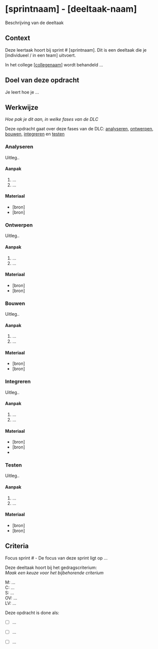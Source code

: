 
# [sprintnaam] - [deeltaak-naam]

Beschrijving van de deeltaak

## Context

Deze leertaak hoort bij sprint # [sprintnaam]. Dit is een deeltaak die je [individueel / in een team] uitvoert.

In het college [[collegenaam](link)] wordt behandeld ... 


## Doel van deze opdracht

Je leert hoe je ... 


## Werkwijze
*Hoe pak je dit aan, in welke fases van de DLC*

Deze opdracht gaat over deze fases van de DLC: [analyseren](#analyseren), [ontwerpen](#ontwerpen), [bouwen](#bouwen), [integreren](#integreren) en [testen](#testen)

### Analyseren
Uitleg..

#### Aanpak

1. ...
2. ...

#### Materiaal 

- [bron]
- [bron]

### Ontwerpen
Uitleg..

#### Aanpak

1. ...
2. ...

#### Materiaal 

- [bron]
- [bron]


### Bouwen
Uitleg..

#### Aanpak

1. ...
2. ...

#### Materiaal 

- [bron]
- [bron]

### Integreren
Uitleg..

#### Aanpak

1. ...
2. ...

#### Materiaal 

- [bron]
- [bron]
- 
### Testen
Uitleg..

#### Aanpak

1. ...
2. ...

#### Materiaal 

- [bron]
- [bron]

## Criteria

Focus sprint # - De focus van deze sprint ligt op ...

Deze deeltaak hoort bij het gedragscriterium:  
*Maak een keuze voor het bijbehorende criterium*

M: ...  
C: ...  
S: ...  
OV: ...  
LV: ...  

Deze opdracht is done als:

- [ ] ...
- [ ] ...
- [ ] ...

